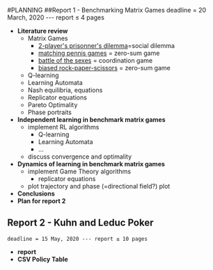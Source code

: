 #PLANNING
##Report 1 - Benchmarking Matrix Games
    deadline = 20 March, 2020 --- report ≤ 4 pages
* **Literature review**
    * Matrix Games
        * [2-player's prisonner's dilemma](https://en.wikipedia.org/wiki/Prisoner's_dilemma)=social dilemma
        * [matching pennis games](https://en.wikipedia.org/wiki/Matching_pennies) = zero-sum game
        * [battle of the sexes](https://en.wikipedia.org/wiki/Battle_of_the_Sexes) = coordination game
        * [biased rock-paper-scissors](https://en.wikipedia.org/wiki/Rock_paper_scissors) = zero-sum game
    * Q-learning
    * Learning Automata
    * Nash equilibria, equations
    * Replicator equations
    * Pareto Optimality
    * Phase portraits
* **Independent learning in benchmark matrix games**
    * implement RL algorithms
        * Q-learning
        * Learning Automata
        * ...
    * discuss convergence and optimality
* **Dynamics of learning in benchmark matrix games**
    * implement Game Theory algorithms
        * replicator equations
    * plot trajectory and phase (=directional field?) plot
* **Conclusions**
* **Plan for report 2**
## Report 2 - Kuhn and Leduc Poker
    deadline = 15 May, 2020 --- report ≤ 10 pages
* **report**
* **CSV Policy Table**